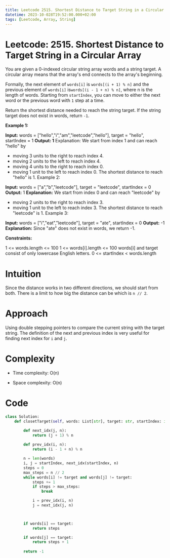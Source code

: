 ```yaml
---
title: Leetcode 2515. Shortest Distance to Target String in a Circular Array
datetime: 2023-10-028T19:52:00.000+02:00
tags: [Leetcode, Array, String]
---
```

# Leetcode: 2515. Shortest Distance to Target String in a Circular Array
You are given a 0-indexed circular string array words and a string target. A circular array means that the array's end connects to the array's beginning.

Formally, the next element of `words[i]` is `words[(i + 1) % n]` and the previous element of `words[i]` is`words[(i - 1 + n) % n]`, where n is the length of words.
Starting from `startIndex`, you can move to either the next word or the previous word with `1` step at a time.

Return the shortest distance needed to reach the string target. If the string target does not exist in words, return `-1`.

 

**Example 1:**

**Input:** words = ["hello","i","am","leetcode","hello"], target = "hello", startIndex = 1
**Output: 1**
Explanation: We start from index 1 and can reach "hello" by

- moving 3 units to the right to reach index 4.
- moving 2 units to the left to reach index 4.
- moving 4 units to the right to reach index 0.
- moving 1 unit to the left to reach index 0.
The shortest distance to reach "hello" is 1.
Example 2:

**Input:** words = ["a","b","leetcode"], target = "leetcode", startIndex = 0
**Output:** 1
**Explanation:** We start from index 0 and can reach "leetcode" by

- moving 2 units to the right to reach index 3.
- moving 1 unit to the left to reach index 3.
The shortest distance to reach "leetcode" is 1.
Example 3:

**Input:** words = ["i","eat","leetcode"], target = "ate", startIndex = 0
**Output:** -1
**Explanation:** Since "ate" does not exist in words, we return -1.

**Constraints:**

1 <= words.length <= 100
1 <= words[i].length <= 100
words[i] and target consist of only lowercase English letters.
0 <= startIndex < words.length



# Intuition
Since the distance works in two different directions, we should start from both. There is a limit to how big the distance can be which is `n // 2`.

# Approach
Using double stepping pointers to compare the current string with the target string. The definition of the next and previous index is very useful for finding next index for `i` and `j`.

# Complexity
- Time complexity:
O(n)

- Space complexity:
O(n)

# Code
```python
class Solution:
    def closetTarget(self, words: List[str], target: str, startIndex: int) -> int:

        def next_idx(j, n):
            return (j + 1) % n
        
        def prev_idx(i, n):
            return (i - 1 + n) % n

        n = len(words)
        i, j = startIndex, next_idx(startIndex, n)
        steps = 0
        max_steps = n // 2
        while words[i] != target and words[j] != target:
            steps += 1
            if steps > max_steps:
                break

            i = prev_idx(i, n)
            j = next_idx(j, n)

            

        if words[i] == target:
            return steps

        if words[j] == target:
            return steps + 1
        
        return -1
```